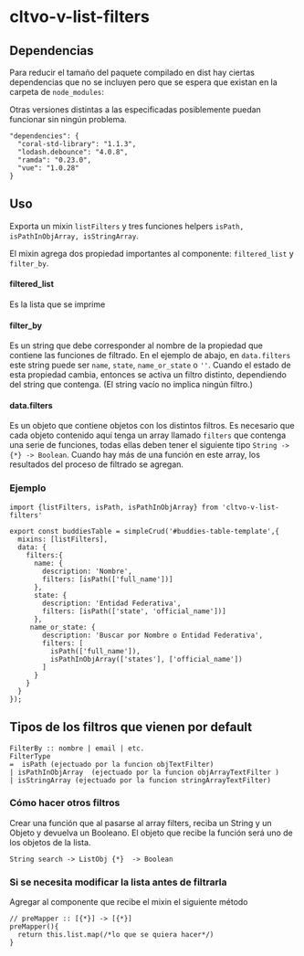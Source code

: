 # cltvo-v-list-filters

## Dependencias
Para reducir el tamaño del paquete compilado en dist hay ciertas dependencias que no se incluyen pero que se espera que existan en la carpeta de `node_modules`:

Otras versiones distintas a las especificadas posiblemente puedan funcionar sin ningún problema.

```
"dependencies": {
  "coral-std-library": "1.1.3",
  "lodash.debounce": "4.0.8",
  "ramda": "0.23.0",
  "vue": "1.0.28"
}
``` 

## Uso
Exporta un mixin `listFilters` y tres funciones helpers `isPath, isPathInObjArray, isStringArray`.

El mixin agrega dos propiedad importantes al componente: `filtered_list` y `filter_by`.

#### filtered_list
Es la lista que se imprime

#### filter_by
Es un string que debe corresponder al nombre de la propiedad que contiene las funciones de filtrado. En el ejemplo de abajo, en `data.filters` este string puede ser `name`,  `state`,  `name_or_state` o `''`.  Cuando el estado de esta propiedad cambia, entonces se activa un filtro distinto, dependiendo del string que contenga.  (El string vacío no implica ningún filtro.)

#### data.filters
Es un objeto que contiene objetos con los distintos filtros.  Es necesario que cada objeto contenido aquí tenga un array llamado `filters` que contenga una serie de funciones, todas ellas deben tener el siguiente tipo `String -> {*} -> Boolean`. Cuando hay más de una función en este array, los resultados del proceso de filtrado se agregan.

### Ejemplo
```
import {listFilters, isPath, isPathInObjArray} from 'cltvo-v-list-filters'

export const buddiesTable = simpleCrud('#buddies-table-template',{
  mixins: [listFilters],
  data: {
    filters:{
      name: {
        description: 'Nombre',
        filters: [isPath(['full_name'])]
      },
      state: {
        description: 'Entidad Federativa',
        filters: [isPath(['state', 'official_name'])]
      },
     name_or_state: {
        description: 'Buscar por Nombre o Entidad Federativa',
        filters: [
          isPath(['full_name']),
          isPathInObjArray(['states'], ['official_name'])
        ]
      }
    }
  }
});

```

## Tipos de los filtros que vienen por default

```
FilterBy :: nombre | email | etc.
FilterType
=  isPath (ejectuado por la funcion objTextFilter) 
| isPathInObjArray  (ejectuado por la funcion objArrayTextFilter )
| isStringArray (ejectuado por la funcion stringArrayTextFilter)

```
### Cómo hacer otros filtros

Crear una función que al pasarse al array filters, reciba un String y un Objeto y devuelva un Booleano. El objeto que recibe la función será uno de los objetos de la lista.

`String search -> ListObj {*}  -> Boolean`

### Si se necesita modificar la lista antes de filtrarla

Agregar al componente que recibe el mixin el siguiente método
```
// preMapper :: [{*}] -> [{*}]
preMapper(){
  return this.list.map(/*lo que se quiera hacer*/)
}
```

